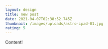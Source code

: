```yaml
---
layout: design
title: new post
date: 2021-04-07T02:38:52.745Z
thumbnail: /images/uploads/astro-ipad-01.jpg
rating: 5
---
```

Content!